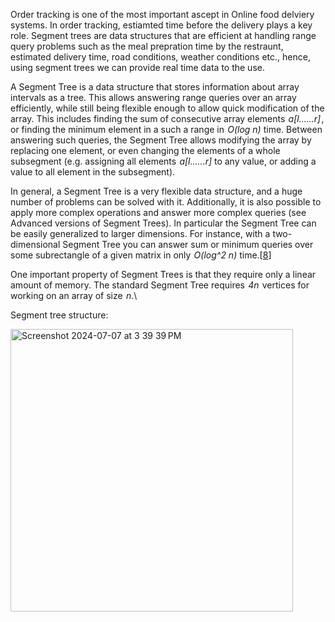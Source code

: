 Order tracking is one of the most important ascept in Online food delviery systems. In order tracking, estiamted time before the delivery plays a key role. Segment trees are data structures that are efficient at handling range query problems such as the meal prepration time by the restraunt, estimated delivery time, road conditions, weather conditions etc., hence, using segment trees we can provide real time data to the use.


A Segment Tree is a data structure that stores information about array intervals as a tree. This allows answering range queries over an array efficiently, while still being flexible enough to allow quick modification of the array. This includes finding the sum of consecutive array elements  _a[l......r]_ , or finding the minimum element in a such a range in  _O(log n)_  time. Between answering such queries, the Segment Tree allows modifying the array by replacing one element, or even changing the elements of a whole subsegment (e.g. assigning all elements  _a[l......r]_ to any value, or adding a value to all element in the subsegment).

In general, a Segment Tree is a very flexible data structure, and a huge number of problems can be solved with it. Additionally, it is also possible to apply more complex operations and answer more complex queries (see Advanced versions of Segment Trees). In particular the Segment Tree can be easily generalized to larger dimensions. For instance, with a two-dimensional Segment Tree you can answer sum or minimum queries over some subrectangle of a given matrix in only  _O(log^2 n)_ time.[[8](https://cp-algorithms.com/data_structures/segment_tree.html)]

One important property of Segment Trees is that they require only a linear amount of memory. The standard Segment Tree requires  _4n_  vertices for working on an array of size  _n_.\

Segment tree structure:

<img width="452" alt="Screenshot 2024-07-07 at 3 39 39 PM" src="https://github.com/JadenEkbote/portfolio.github.io/assets/97228905/e4318ace-6260-43a9-bb7a-b5bbf881f69c">
